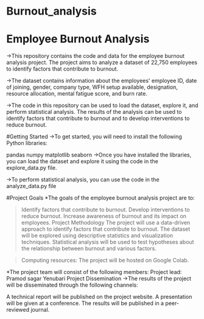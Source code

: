 # Burnout_analysis
# Employee Burnout Analysis

->This repository contains the code and data for the employee burnout analysis project. The project aims to analyze a dataset of 22,750 employees to identify factors that contribute to burnout.

->The dataset contains information about the employees' employee ID, date of joining, gender, company type, WFH setup available, designation, resource allocation, mental fatigue score, and burn rate.

->The code in this repository can be used to load the dataset, explore it, and perform statistical analysis. The results of the analysis can be used to identify factors that contribute to burnout and to develop interventions to reduce burnout.

#Getting Started
->To get started, you will need to install the following Python libraries:

  pandas
  numpy
  matplotlib
  seaborn
->Once you have installed the libraries, you can load the dataset and explore it using the code in the explore_data.py file.

->To perform statistical analysis, you can use the code in the analyze_data.py file

#Project Goals
*The goals of the employee burnout analysis project are to:

>Identify factors that contribute to burnout.
>Develop interventions to reduce burnout.
>Increase awareness of burnout and its impact on employees.
>Project Methodology
>The project will use a data-driven approach to identify factors that contribute to burnout. The dataset will be explored using descriptive statistics and visualization techniques. Statistical analysis will be used to test hypotheses about 
 the relationship between burnout and various factors.

>Computing resources: The project will be hosted on Google Colab.

*The project team will consist of the following members:
  Project lead: Pramod sagar Yenubari
  Project Dissemination
->The results of the project will be disseminated through the following channels:

A technical report will be published on the project website.
A presentation will be given at a conference.
The results will be published in a peer-reviewed journal.
